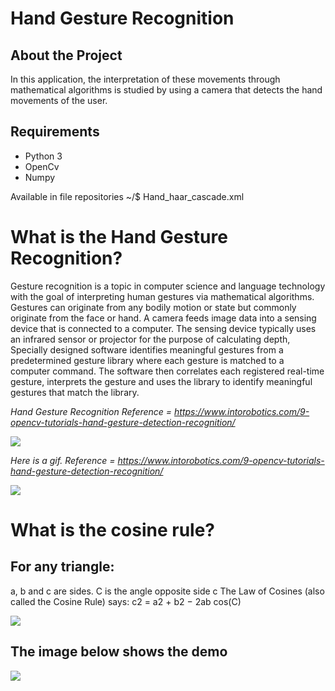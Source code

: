 # Hand Gesture Recognition

## About the Project

In this application, the interpretation of these movements through mathematical algorithms is studied by using a camera that detects the hand movements of the user.

## Requirements

* Python 3
* OpenCv
* Numpy


Available in file repositories
~/$ Hand_haar_cascade.xml

# What is the Hand Gesture Recognition?

Gesture recognition is a topic in computer science and language technology with the goal of interpreting human gestures via mathematical algorithms. Gestures can originate from any bodily motion or state but commonly originate from the face or hand. A camera feeds image data into a sensing device that is connected to a computer. The sensing device typically uses an infrared sensor or projector for the purpose of calculating depth,
Specially designed software identifies meaningful gestures from a predetermined gesture library where each gesture is matched to a computer command.
The software then correlates each registered real-time gesture, interprets the gesture and uses the library to identify meaningful gestures that match the library.

*Hand Gesture Recognition Reference = https://www.intorobotics.com/9-opencv-tutorials-hand-gesture-detection-recognition/*

<img src='gesturerecognition.jpg'/>

*Here is a gif. Reference = https://www.intorobotics.com/9-opencv-tutorials-hand-gesture-detection-recognition/*

<img src='imagess/gg.gif/'>

# What is the cosine rule?

## For any triangle:

a, b and c are sides.
C is the angle opposite side c
The Law of Cosines (also called the Cosine Rule) says:
c2 = a2 + b2 − 2ab cos(C)

<img src='Desktop/cosine formula.jpg'/>

## The image below shows the demo

<img src='Desktop/images.jpg'/>











